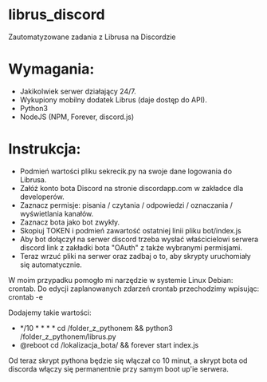 # librus_discord
Zautomatyzowane zadania z Librusa na Discordzie

# Wymagania:
- Jakikolwiek serwer działający 24/7.
- Wykupiony mobilny dodatek Librus (daje dostęp do API).
- Python3
- NodeJS (NPM, Forever, discord.js)

# Instrukcja:
- Podmień wartości pliku sekrecik.py na swoje dane logowania do Librusa.
- Załóż konto bota Discord na stronie discordapp.com w zakładce dla developerów.
- Zaznacz permisje: pisania / czytania / odpowiedzi / oznaczania / wyświetlania kanałów.
- Zaznacz bota jako bot zwykły.
- Skopiuj TOKEN i podmień zawartość ostatniej linii pliku bot/index.js
- Aby bot dołączył na serwer discord trzeba wysłać właścicielowi serwera discord link z zakładki bota "OAuth" z także wybranymi permisjami.
- Teraz wrzuć pliki na serwer oraz zadbaj o to, aby skrypty uruchomiały się automatycznie.

W moim przypadku pomogło mi narzędzie w systemie Linux Debian: crontab.
Do edycji zaplanowanych zdarzeń crontab przechodzimy wpisując: crontab -e

Dodajemy takie wartości:

- */10 * * * * cd /folder_z_pythonem && python3 /folder_z_pythonem/librus.py
- @reboot cd /lokalizacja_bota/ && forever start index.js

Od teraz skrypt pythona będzie się włączał co 10 minut, a skrypt bota od discorda włączy się permanentnie przy samym boot up'ie serwera.
